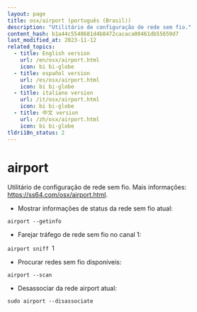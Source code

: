 ```yaml
---
layout: page
title: osx/airport (português (Brasil))
description: "Utilitário de configuração de rede sem fio."
content_hash: b1a44c5548681d4b8472cacaca00461db55659d7
last_modified_at: 2023-11-12
related_topics:
  - title: English version
    url: /en/osx/airport.html
    icon: bi bi-globe
  - title: español version
    url: /es/osx/airport.html
    icon: bi bi-globe
  - title: italiano version
    url: /it/osx/airport.html
    icon: bi bi-globe
  - title: 中文 version
    url: /zh/osx/airport.html
    icon: bi bi-globe
tldri18n_status: 2
---
```

# airport

Utilitário de configuração de rede sem fio.
Mais informações: <https://ss64.com/osx/airport.html>.

- Mostrar informações de status da rede sem fio atual:

`airport --getinfo`

- Farejar tráfego de rede sem fio no canal 1:

`airport sniff `<span class="tldr-var badge badge-pill bg-dark-lm bg-white-dm text-white-lm text-dark-dm font-weight-bold">1</span>

- Procurar redes sem fio disponíveis:

`airport --scan`

- Desassociar da rede airport atual:

`sudo airport --disassociate`
